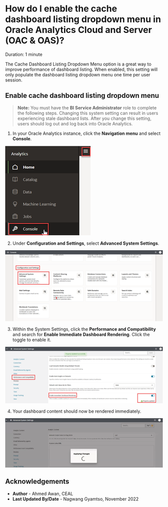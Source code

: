 # How do I enable the cache dashboard listing dropdown menu in Oracle Analytics Cloud and Server (OAC & OAS)?

Duration: 1 minute

The Cache Dashboard Listing Dropdown Menu option is a great way to improve performance of dashboard listing. When enabled, this setting will only populate the dashboard listing dropdown menu one time per user session.

## Enable cache dashboard listing dropdown menu

>**Note:** You must have the **BI Service Administrator** role to complete the following steps. Changing this system setting can result in users experiencing stale dashboard lists. After you change this setting, users should log out and log back into Oracle Analytics.

1. In your Oracle Analytics instance, click the **Navigation menu** and select **Console**.

  ![Console](images/console.png)

2. Under **Configuration and Settings**, select **Advanced System Settings**.

  ![Configuration Admin](images/system-settings.png)

3. Within the System Settings, click the **Performance and Compatibility** and search for **Enable Immediate Dashboard Rendering**. Click the toggle to enable it.

  ![System Settings](images/performance.png)

4. Your dashboard content should now be rendered immediately.

  ![Confirm restart](images/obips.png)


## Acknowledgements
* **Author** - Ahmed Awan, CEAL
* **Last Updated By/Date** - Nagwang Gyamtso, November 2022
